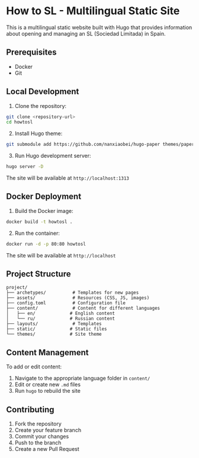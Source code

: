 # How to SL - Multilingual Static Site

This is a multilingual static website built with Hugo that provides information about opening and managing an SL (Sociedad Limitada) in Spain.

## Prerequisites

- Docker
- Git

## Local Development

1. Clone the repository:
```bash
git clone <repository-url>
cd howtosl
```

2. Install Hugo theme:
```bash
git submodule add https://github.com/nanxiaobei/hugo-paper themes/paper
```

3. Run Hugo development server:
```bash
hugo server -D
```

The site will be available at `http://localhost:1313`

## Docker Deployment

1. Build the Docker image:
```bash
docker build -t howtosl .
```

2. Run the container:
```bash
docker run -d -p 80:80 howtosl
```

The site will be available at `http://localhost`

## Project Structure

```
project/
├── archetypes/          # Templates for new pages
├── assets/              # Resources (CSS, JS, images)
├── config.toml          # Configuration file
├── content/             # Content for different languages
│   ├── en/             # English content
│   └── ru/             # Russian content
├── layouts/             # Templates
├── static/             # Static files
└── themes/             # Site theme
```

## Content Management

To add or edit content:

1. Navigate to the appropriate language folder in `content/`
2. Edit or create new `.md` files
3. Run `hugo` to rebuild the site

## Contributing

1. Fork the repository
2. Create your feature branch
3. Commit your changes
4. Push to the branch
5. Create a new Pull Request

